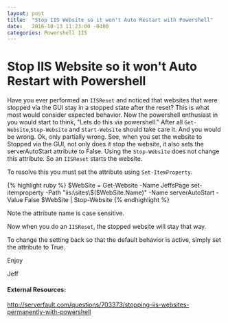 ```yaml
---
layout: post
title:  "Stop IIS Website so it won't Auto Restart with Powershell"
date:   2016-10-13 11:23:00 -0400
categories: Powershell IIS
---
```

# Stop IIS Website so it won't Auto Restart with Powershell # 

Have you ever performed an `IISReset` and noticed that websites that were stopped via the GUI stay in a stopped state after the reset?  This is what most would consider expected behavior.  Now the powershell enthusiast in you would start to think, "Lets do this via powershell."  After all `Get-Website`,`Stop-Website` and `Start-Website` should take care it.  And you would be wrong.  Ok, only partially wrong.  See, when you set the website to Stopped via the GUI, not only does it stop the website, it also sets the serverAutoStart attribute to False.  Using the `Stop-Website` does not change this attribute.  So an `IISReset` starts the website.

To resolve this you must set the attribute using `Set-ItemProperty`.

{% highlight ruby %} 
$WebSite = Get-Website -Name JeffsPage 
set-itemproperty -Path "iis:\sites\$($WebSite.Name)" -Name serverAutoStart -Value False
$WebSite | Stop-Website
{% endhighlight %} 

Note the attribute name is case sensitive.

Now when you do an `IISReset`, the stopped website will stay that way.  

To change the setting back so that the default behavior is active,  simply set the attribute to True.

Enjoy

Jeff

#### External Resources: ####    
<http://serverfault.com/questions/703373/stopping-iis-websites-permanently-with-powershell>
